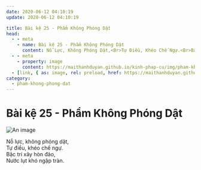 ```yaml
---
date: 2020-06-12 04:10:19
update: 2020-06-12 04:10:19

title: Bài kệ 25 - Phẩm Không Phóng Dật
head:
  - - meta
    - name: Bài kệ 25 - Phẩm Không Phóng Dật
      content: Nỗ Lực, Không Phóng Dật,<Br>Tự Điều, Khéo Chế Ngự.<Br>Bậc Trí Xây Hòn Đảo,<Br>Nước Lụt Khó Ngập Tràn.<Br>
  - - meta
    - property: image
      content: https://maithanhduyan.github.io/kinh-phap-cu/img/pham-khong-phong-dat/pham-khong-phong-dat-025.jpg
  - [link, { as: image, rel: preload, href: https://maithanhduyan.github.io/kinh-phap-cu/img/pham-khong-phong-dat/pham-khong-phong-dat-025.jpg }]
category:
  - pham-khong-phong-dat
---
```


# Bài kệ 25 - Phẩm Không Phóng Dật

![An image](/img/pham-khong-phong-dat/pham-khong-phong-dat-025.jpg)

Nỗ lực, không phóng dật,<br>Tự điều, khéo chế ngự.<br>Bậc trí xây hòn đảo,<br>Nước lụt khó ngập tràn.<br>
